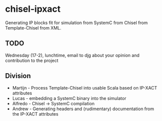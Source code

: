 # chisel-ipxact
Generating IP blocks fit for simulation from SystemC from Chisel from Template-Chisel from XML.


## TODO 
Wednesday (17-2), lunchtime, email to djg about your opinion and contribution to the project

## Division
* Martijn - Process Template-Chisel into usable Scala based on IP-XACT attributes
* Lucas - embedding a SystemC binary into the simulator
* Alfredo - Chisel -> SystemC compilation
* Andrew - Generating headers and (rudimentary) documentation from the IP-XACT attributes
